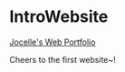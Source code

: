 # IntroWebsite
[Jocelle's Web Portfolio](https://jocelle23.github.io/firstwebsite/)
 
Cheers to the first website~!
